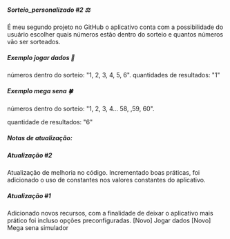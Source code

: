 ##### Sorteio_personalizado #2 :balance_scale:

É meu segundo projeto no GitHub o aplicativo conta com a possibilidade do usuário escolher quais números estão dentro do sorteio e quantos números vão ser sorteados.

##### Exemplo jogar dados :game_die:

números dentro do sorteio: "1, 2, 3, 4, 5, 6".
quantidades de resultados: "1"

##### Exemplo mega sena :four_leaf_clover:

números dentro do sorteio: "1, 2, 3, 4... 58, ,59, 60".

quantidade de resultados: "6"



##### Notas de atualização:

##### Atualização #2

Atualização de melhoria no código. Incrementado boas práticas, foi adicionado o uso de constantes nos valores constantes do aplicativo.

##### Atualização #1

Adicionado novos recursos, com a finalidade de deixar o aplicativo mais prático foi incluso opções preconfiguradas.
[Novo] Jogar dados
[Novo] Mega sena simulador

